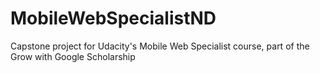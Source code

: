 # MobileWebSpecialistND
Capstone project for Udacity's Mobile Web Specialist course, part of the Grow with Google Scholarship
